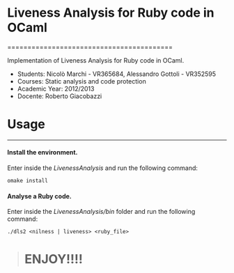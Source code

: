 # Liveness Analysis for Ruby code in OCaml
 =========================================

Implementation of Liveness Analysis for Ruby code in OCaml.



* Students: Nicolò Marchi - VR365684, Alessandro Gottoli - VR352595
* Courses: Static analysis and code protection
* Academic Year: 2012/2013
* Docente: Roberto Giacobazzi

# Usage 
------------------------------------------

#### Install the environment.
Enter inside the _LivenessAnalysis_ and run the following command:

    omake install


#### Analyse a Ruby code.
Enter inside the _LivenessAnalysis/bin_ folder and run the following command:

    ./dls2 <nilness | liveness> <ruby_file>


> # ENJOY!!!!
